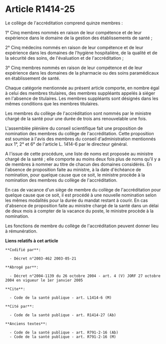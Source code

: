 # Article R1414-25

Le collège de l'accréditation comprend quinze membres :

1° Cinq membres nommés en raison de leur compétence et de leur expérience dans le domaine de la gestion des établissements de
santé ;

2° Cinq médecins nommés en raison de leur compétence et de leur expérience dans les domaines de l'hygiène hospitalière, de la
qualité et de la sécurité des soins, de l'évaluation et de l'accréditation ;

3° Cinq membres nommés en raison de leur compétence et de leur expérience dans les domaines de la pharmacie ou des soins
paramédicaux en établissement de santé.

Chaque catégorie mentionnée au présent article comporte, en nombre égal à celui des membres titulaires, des membres
suppléants appelés à siéger en l'absence de titulaires. Les membres suppléants sont désignés dans les mêmes conditions que
les membres titulaires.

Les membres du collège de l'accréditation sont nommés par le ministre chargé de la santé pour une durée de trois ans
renouvelable une fois.

L'assemblée plénière du conseil scientifique fait une proposition de nomination des membres du collège de l'accréditation.
Cette proposition est soumise à l'avis des membres du conseil d'administration mentionnés aux 1°, 2° et 6° de l'article L.
1414-6 par le directeur général.

A l'issue de cette procédure, une liste de noms est proposée au ministre chargé de la santé ; elle comporte au moins deux
fois plus de noms qu'il y a de membres à nommer au titre de chacun des domaines considérés. En l'absence de proposition faite
au ministre, à la date d'échéance de nomination, pour quelque cause que ce soit, le ministre procède à la nomination des
membres du collège de l'accréditation.

En cas de vacance d'un siège de membre du collège de l'accréditation pour quelque cause que ce soit, il est procédé à une
nouvelle nomination selon les mêmes modalités pour la durée du mandat restant à courir. En cas d'absence de proposition faite
au ministre chargé de la santé dans un délai de deux mois à compter de la vacance du poste, le ministre procède à la
nomination.

Les fonctions de membre du collège de l'accréditation peuvent donner lieu à rémunération.

**Liens relatifs à cet article**

	**Codifié par**:

	  - Décret n°2003-462 2003-05-21

	**Abrogé par**:

	  - Décret n°2004-1139 du 26 octobre 2004 - art. 4 (V) JORF 27 octobre 2004 en vigueur le 1er janvier 2005

	**Cite**:

	  - Code de la santé publique - art. L1414-6 (M)

	**Cité par**:

	  - Code de la santé publique - art. R1414-27 (Ab)

	**Anciens textes**:

	  - Code de la santé publique - art. R791-2-16 (Ab)
	  - Code de la santé publique - art. R791-2-16 (M)
